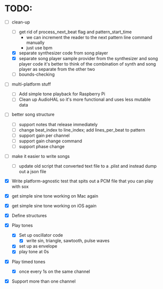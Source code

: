 # TODO:

- [ ] clean-up
    - [ ] get rid of process_next_beat flag and pattern_start_time
        - we can increment the reader to the next pattern line command manually
        - just use bpm
    - [x] separate synthesizer code from song player
    - [x] separate song player sample provider from the synthesizer and song player code
        it's better to think of the combination of synth and song player as separate from the other two
    - [ ] bounds-checking

- [ ] multi-platform stuff
    - [ ] Add simple tone playback for Raspberry Pi
    - [ ] Clean up AudioHAL so it's more functional and uses less mutable data

- [ ] better song structure
    - [ ] support notes that release immediately
    - [ ] change beat_index to line_index; add lines_per_beat to pattern
    - [ ] support gain per channel
    - [ ] support gain change command
    - [ ] support phase change

- [ ] make it easier to write songs
    - [ ] update old script that converted text file to a .plist and instead dump out a json file

- [x] Write platform-agnostic test that spits out a PCM file that you can play with sox

- [x] get simple sine tone working on Mac again
- [x] get simple sine tone working on iOS again

- [x] Define structures

- [x] Play tones
    - [x] Set up oscillator code
        - [x] write sin, triangle, sawtooth, pulse waves
    - [x] set up as envelope
    - [x] play tone at 0s

- [x] Play timed tones
    - [x] once every 1s on the same channel


- [x] Support more than one channel


